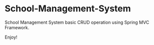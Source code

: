 # School-Management-System
School Management System basic CRUD operation using Spring MVC Framework.

Enjoy!
